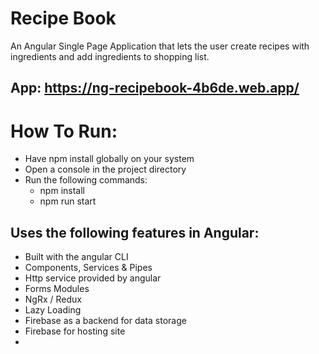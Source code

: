 # Recipe Book

An Angular Single Page Application that lets the user create recipes with ingredients and add ingredients to shopping list.

## App: https://ng-recipebook-4b6de.web.app/

# How To Run:
  * Have npm install globally on your system
  * Open a console in the project directory
  * Run the following commands:
      * npm install
      * npm run start

## Uses the following features in Angular:
* Built with the angular CLI
* Components, Services & Pipes
* Http service provided by angular
* Forms Modules
* NgRx / Redux
* Lazy Loading
* Firebase as a backend for data storage
* Firebase for hosting site
* 
